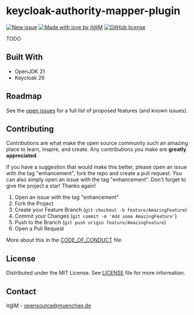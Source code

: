 [open-issues]: https://github.com/it-at-m/refarch/issues
[new-issue]: https://github.com/it-at-m/keycloak-plugins/issues/new/choose
[license]: ./LICENSE
[new-issue-shield]: https://img.shields.io/badge/new%20issue-blue?style=for-the-badge
[made-with-love-shield]: https://img.shields.io/badge/made%20with%20%E2%9D%A4%20by-it%40M-yellow?style=for-the-badge
[license-shield]: https://img.shields.io/github/license/it-at-m/refarch?style=for-the-badge
[itm-opensource]: https://opensource.muenchen.de/

# keycloak-authority-mapper-plugin

[![New issue][new-issue-shield]][new-issue]
[![Made with love by it@M][made-with-love-shield]][itm-opensource]
[![GitHub license][license-shield]][license]

TODO

## Built With

- OpenJDK 21
- Keycloak 26

## Roadmap

See the [open issues][open-issues] for a full list of proposed features (and known issues).

## Contributing

Contributions are what make the open source community such an amazing place to learn, inspire, and create. Any contributions you make are **greatly appreciated**.

If you have a suggestion that would make this better, please open an issue with the tag "enhancement", fork the repo and create a pull request. You can also simply open an issue with the tag "enhancement".
Don't forget to give the project a star! Thanks again!

1. Open an issue with the tag "enhancement"
2. Fork the Project
3. Create your Feature Branch (`git checkout -b feature/AmazingFeature`)
4. Commit your Changes (`git commit -m 'Add some AmazingFeature'`)
5. Push to the Branch (`git push origin feature/AmazingFeature`)
6. Open a Pull Request

More about this in the [CODE_OF_CONDUCT](./.github/CODE_OF_CONDUCT.md) file.

## License

Distributed under the MIT License. See [LICENSE](LICENSE) file for more information.

## Contact

it@M - <opensource@muenchen.de>
